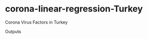# corona-linear-regression-Turkey
Corona Virus Factors in Turkey


Outputs


 
 
 
 
 
 
 
 

 

 

 

 

 

 

